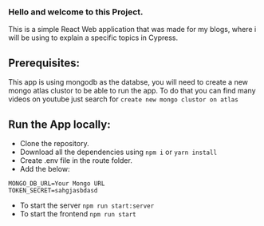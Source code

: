 ### Hello and welcome to this Project.

This is a simple React Web application that was made for my blogs, where i will be using to explain a specific topics in Cypress.

## Prerequisites:

This app is using mongodb as the databse, you will need to create a new mongo atlas clustor to be able to run the app. To do that you can find many videos on youtube just search for `create new mongo clustor on atlas`

## Run the App locally:

- Clone the repository.
- Download all the dependencies using `npm i` or `yarn install`
- Create .env file in the route folder.
- Add the below:

```shell
MONGO_DB_URL=Your Mongo URL
TOKEN_SECRET=sahgjasbdasd
```

- To start the server `npm run start:server`
- To start the frontend `npm run start`
